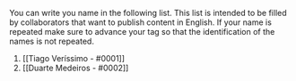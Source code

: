 You can write you name in the following list.
This list is intended to be filled by collaborators that want to publish content in English.
If your name is repeated make sure to advance your tag so that the identification of the names is not repeated.

1. [[Tiago Veríssimo - #0001]]
2. [[Duarte Medeiros - #0002]]